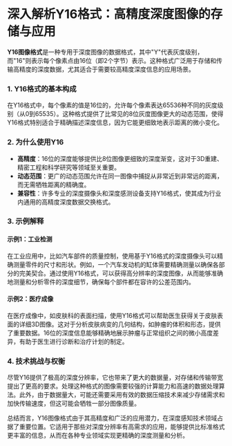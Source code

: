 # 深入解析Y16格式：高精度深度图像的存储与应用

**Y16图像格式**是一种专用于深度图像的数据格式，其中"Y"代表灰度级别，而"16"则表示每个像素点由16位（即2个字节）表示。这种格式广泛用于存储和传输高精度的深度数据，尤其适合于需要较高精度深度信息的应用场景。

### 1. Y16格式的基本构成

在Y16格式中，每个像素的值是16位的，允许每个像素表达65536种不同的灰度级别（从0到65535）。这种格式提供了比常见的8位灰度图像更大的动态范围，使得Y16格式特别适合于精确描述深度信息，因为它能更细致地表示距离的微小变化。

### 2. 为什么使用Y16

- **高精度**：16位的深度能够提供比8位图像更细致的深度渐变，这对于3D重建、精密工程和科学研究等领域至关重要。
- **动态范围**：更广的动态范围允许在同一图像中捕捉从非常近到非常远的距离，而无需牺牲距离的精确度。
- **兼容性**：许多专业的深度摄像头和深度感测设备支持Y16格式，使其成为行业内通用的高精度深度数据交换格式。

### 3. 示例解释

#### 示例1：工业检测
在工业应用中，比如汽车部件的质量控制，使用基于Y16格式的深度摄像头可以精确测量零件的尺寸和形状。例如，一个汽车发动机的缸体需要精确测量以确保各部分的完美契合。通过使用Y16格式，可以获得高分辨率的深度图像，从而能够准确地测量和分析零件的深度细节，确保每个部件都在容许的公差范围内。

#### 示例2：医疗成像
在医疗成像中，如皮肤科的表面扫描，使用Y16格式可以帮助医生获得关于皮肤表面的详细3D图像。这对于分析皮肤病变的几何结构，如肿瘤的体积和形态，提供了重要数据。16位的深度信息能够精确地展示肿瘤与正常组织之间的微小高度差异，有助于医生进行诊断和治疗计划的制定。

### 4. 技术挑战与权衡

尽管Y16提供了极高的深度分辨率，它也带来了更大的数据量，对存储和传输带宽提出了更高的要求。处理这种格式的图像需要较强的计算能力和高速的数据处理算法。此外，由于数据量大，可能还需要采用有效的数据压缩技术来减少存储需求和加快传输速度，但这可能会牺牲一部分图像质量。

总结而言，Y16图像格式由于其高精度和广泛的应用潜力，在深度感知技术领域占据了重要位置。它适用于那些对深度分辨率有高需求的应用，能够提供比标准格式更丰富的信息，从而在各种专业领域实现更精确的深度测量和分析。
